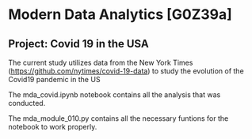# Modern Data Analytics [G0Z39a]

## Project: Covid 19 in the USA

The current study utilizes data from the New York Times (https://github.com/nytimes/covid-19-data) to study the evolution of the Covid19 pandemic in the US

The mda_covid.ipynb notebook contains all the analysis that was conducted.

The mda_module_010.py contains all the necessary funtions for the notebook to work properly.
